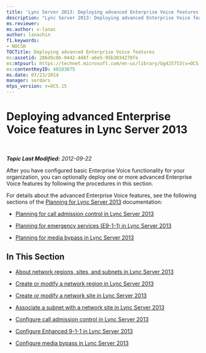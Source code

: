 ```yaml
---
title: 'Lync Server 2013: Deploying advanced Enterprise Voice features'
description: "Lync Server 2013: Deploying advanced Enterprise Voice features."
ms.reviewer: 
ms.author: v-lanac
author: lanachin
f1.keywords:
- NOCSH
TOCTitle: Deploying advanced Enterprise Voice features
ms:assetid: 286d9c0b-9442-448f-a6e5-95b3034278fe
ms:mtpsurl: https://technet.microsoft.com/en-us/library/Gg425753(v=OCS.15)
ms:contentKeyID: 48183675
ms.date: 07/23/2014
manager: serdars
mtps_version: v=OCS.15
---
```


# Deploying advanced Enterprise Voice features in Lync Server 2013

<div data-xmlns="http://www.w3.org/1999/xhtml">

<div class="topic" data-xmlns="http://www.w3.org/1999/xhtml" data-msxsl="urn:schemas-microsoft-com:xslt" data-cs="https://msdn.microsoft.com/">

<div data-asp="https://msdn2.microsoft.com/asp">



</div>

<div id="mainSection">

<div id="mainBody">

<span> </span>

_**Topic Last Modified:** 2012-09-22_

After you have configured basic Enterprise Voice functionality for your organization, you can optionally deploy one or more advanced Enterprise Voice features by following the procedures in this section.

For details about the advanced Enterprise Voice features, see the following sections of the [Planning for Lync Server 2013](lync-server-2013-planning.md) documentation:

  - [Planning for call admission control in Lync Server 2013](lync-server-2013-planning-for-call-admission-control.md)

  - [Planning for emergency services (E9-1-1) in Lync Server 2013](lync-server-2013-planning-for-emergency-services-e9-1-1.md)

  - [Planning for media bypass in Lync Server 2013](lync-server-2013-planning-for-media-bypass.md)

<div>

## In This Section

  - [About network regions, sites, and subnets in Lync Server 2013](lync-server-2013-about-network-regions-sites-and-subnets.md)

  - [Create or modify a network region in Lync Server 2013](lync-server-2013-create-or-modify-a-network-region.md)

  - [Create or modify a network site in Lync Server 2013](lync-server-2013-create-or-modify-a-network-site.md)

  - [Associate a subnet with a network site in Lync Server 2013](lync-server-2013-associate-a-subnet-with-a-network-site.md)

  - [Configure call admission control in Lync Server 2013](lync-server-2013-configure-call-admission-control.md)

  - [Configure Enhanced 9-1-1 in Lync Server 2013](lync-server-2013-configure-enhanced-9-1-1.md)

  - [Configure media bypass in Lync Server 2013](lync-server-2013-configure-media-bypass.md)

</div>

</div>

<span> </span>

</div>

</div>

</div>

